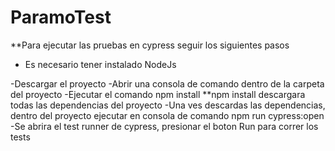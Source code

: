 # ParamoTest

\*\*Para ejecutar las pruebas en cypress seguir los siguientes pasos

- Es necesario tener instalado NodeJs

-Descargar el proyecto
-Abrir una consola de comando dentro de la carpeta del proyecto
-Ejecutar el comando npm install
\*\*npm install descargara todas las dependencias del proyecto
-Una ves descardas las dependencias, dentro del proyecto ejecutar en consola de comando npm run cypress:open
-Se abrira el test runner de cypress, presionar el boton Run para correr los tests
